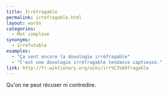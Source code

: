 ```yaml
---
title: Irréfragable
permalink: irrefragable.html
layout: words
categories:
  - Mot complexe
synonyms:
  - Irréfutable
examples:
  - "Ça sent encore la doxologie irréfragable"
  - "C'est une doxologie irréfragable tendance captieuse."
link: http://fr.wiktionary.org/wiki/irr%C3%A9fragable
---
```


Qu'on ne peut récuser ni contredire.
